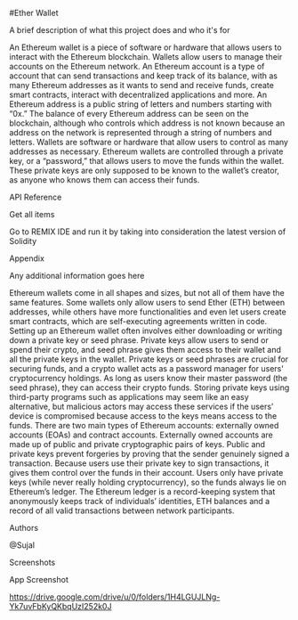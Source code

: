 #Ether Wallet

A brief description of what this project does and who it's for

An Ethereum wallet is a piece of software or hardware that allows users to interact with the Ethereum blockchain. Wallets allow users to manage their accounts on the Ethereum network. An Ethereum account is a type of account that can send transactions and keep track of its balance, with as many Ethereum addresses as it wants to send and receive funds, create smart contracts, interact with decentralized applications and more. An Ethereum address is a public string of letters and numbers starting with “0x.” The balance of every Ethereum address can be seen on the blockchain, although who controls which address is not known because an address on the network is represented through a string of numbers and letters. Wallets are software or hardware that allow users to control as many addresses as necessary. Ethereum wallets are controlled through a private key, or a “password,” that allows users to move the funds within the wallet. These private keys are only supposed to be known to the wallet’s creator, as anyone who knows them can access their funds.

API Reference

Get all items

Go to REMIX IDE and run it by taking into consideration the latest version of Solidity

Appendix

Any additional information goes here

Ethereum wallets come in all shapes and sizes, but not all of them have the same features. Some wallets only allow users to send Ether (ETH) between addresses, while others have more functionalities and even let users create smart contracts, which are self-executing agreements written in code. Setting up an Ethereum wallet often involves either downloading or writing down a private key or seed phrase. Private keys allow users to send or spend their crypto, and seed phrase gives them access to their wallet and all the private keys in the wallet. Private keys or seed phrases are crucial for securing funds, and a crypto wallet acts as a password manager for users' cryptocurrency holdings. As long as users know their master password (the seed phrase), they can access their crypto funds. Storing private keys using third-party programs such as applications may seem like an easy alternative, but malicious actors may access these services if the users’ device is compromised because access to the keys means access to the funds. There are two main types of Ethereum accounts: externally owned accounts (EOAs) and contract accounts. Externally owned accounts are made up of public and private cryptographic pairs of keys. Public and private keys prevent forgeries by proving that the sender genuinely signed a transaction. Because users use their private key to sign transactions, it gives them control over the funds in their account. Users only have private keys (while never really holding cryptocurrency), so the funds always lie on Ethereum’s ledger. The Ethereum ledger is a record-keeping system that anonymously keeps track of individuals’ identities, ETH balances and a record of all valid transactions between network participants.

Authors

@Sujal

Screenshots

App Screenshot

https://drive.google.com/drive/u/0/folders/1H4LGUJLNg-Yk7uvFbKyQKbqUzI252k0J
